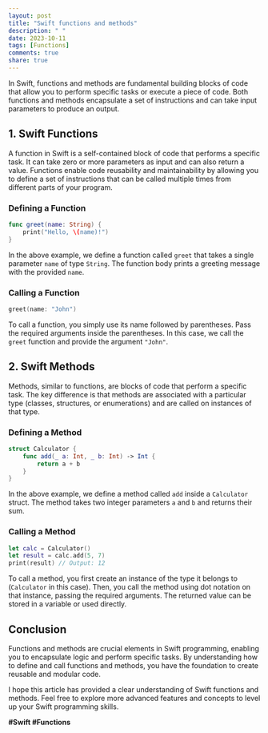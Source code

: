 ```yaml
---
layout: post
title: "Swift functions and methods"
description: " "
date: 2023-10-11
tags: [Functions]
comments: true
share: true
---
```


In Swift, functions and methods are fundamental building blocks of code that allow you to perform specific tasks or execute a piece of code. Both functions and methods encapsulate a set of instructions and can take input parameters to produce an output.

## 1. Swift Functions

A function in Swift is a self-contained block of code that performs a specific task. It can take zero or more parameters as input and can also return a value. Functions enable code reusability and maintainability by allowing you to define a set of instructions that can be called multiple times from different parts of your program.

### Defining a Function

```swift
func greet(name: String) {
    print("Hello, \(name)!")
}
```

In the above example, we define a function called `greet` that takes a single parameter `name` of type `String`. The function body prints a greeting message with the provided `name`.

### Calling a Function

```swift
greet(name: "John")
```

To call a function, you simply use its name followed by parentheses. Pass the required arguments inside the parentheses. In this case, we call the `greet` function and provide the argument `"John"`.

## 2. Swift Methods

Methods, similar to functions, are blocks of code that perform a specific task. The key difference is that methods are associated with a particular type (classes, structures, or enumerations) and are called on instances of that type.

### Defining a Method

```swift
struct Calculator {
    func add(_ a: Int, _ b: Int) -> Int {
        return a + b
    }
}
```

In the above example, we define a method called `add` inside a `Calculator` struct. The method takes two integer parameters `a` and `b` and returns their sum.

### Calling a Method

```swift
let calc = Calculator()
let result = calc.add(5, 7)
print(result) // Output: 12
```

To call a method, you first create an instance of the type it belongs to (`Calculator` in this case). Then, you call the method using dot notation on that instance, passing the required arguments. The returned value can be stored in a variable or used directly.

## Conclusion

Functions and methods are crucial elements in Swift programming, enabling you to encapsulate logic and perform specific tasks. By understanding how to define and call functions and methods, you have the foundation to create reusable and modular code.

I hope this article has provided a clear understanding of Swift functions and methods. Feel free to explore more advanced features and concepts to level up your Swift programming skills.

**#Swift #Functions**